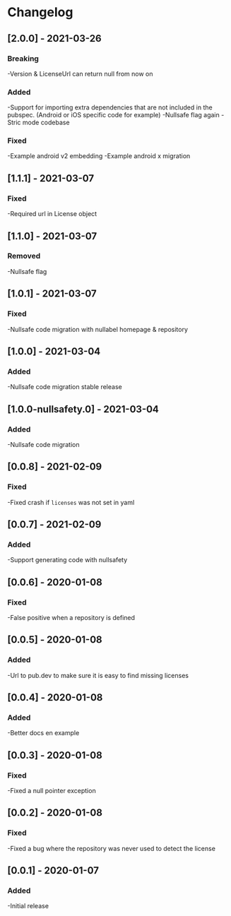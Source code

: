 # Changelog

## [2.0.0] - 2021-03-26
### Breaking
-Version & LicenseUrl can return null from now on
### Added
-Support for importing extra dependencies that are not included in the pubspec. (Android or iOS specific code for example)
-Nullsafe flag again
-Stric mode codebase
### Fixed
-Example android v2 embedding
-Example android x migration

## [1.1.1] - 2021-03-07
### Fixed
-Required url in License object

## [1.1.0] - 2021-03-07
### Removed
-Nullsafe flag

## [1.0.1] - 2021-03-07
### Fixed
-Nullsafe code migration with nullabel homepage & repository

## [1.0.0] - 2021-03-04
### Added
-Nullsafe code migration stable release

## [1.0.0-nullsafety.0] - 2021-03-04
### Added
-Nullsafe code migration

## [0.0.8] - 2021-02-09
### Fixed
-Fixed crash if `licenses` was not set in yaml

## [0.0.7] - 2021-02-09
### Added
-Support generating code with nullsafety

## [0.0.6] - 2020-01-08
### Fixed
-False positive when a repository is defined

## [0.0.5] - 2020-01-08
### Added
-Url to pub.dev to make sure it is easy to find missing licenses

## [0.0.4] - 2020-01-08
### Added
-Better docs en example

## [0.0.3] - 2020-01-08
### Fixed
-Fixed a null pointer exception

## [0.0.2] - 2020-01-08
### Fixed
-Fixed a bug where the repository was never used to detect the license

## [0.0.1] - 2020-01-07
### Added
-Initial release
